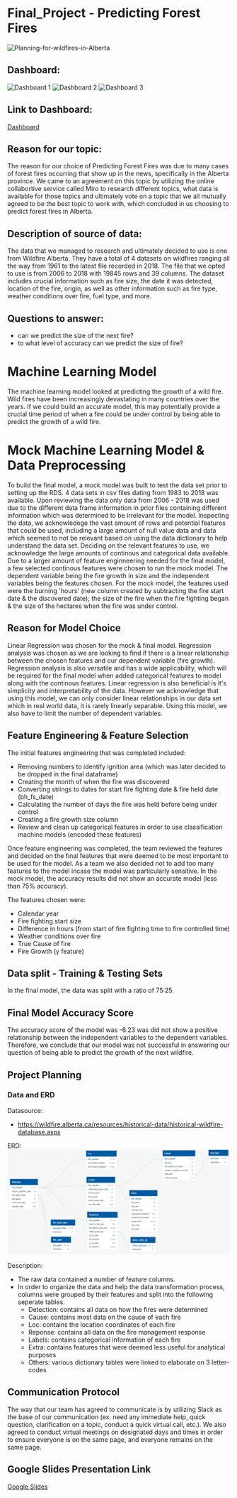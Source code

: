 # Final_Project - Predicting Forest Fires
![Planning-for-wildfires-in-Alberta](https://user-images.githubusercontent.com/81877387/134839166-811be96c-c391-43e1-9e17-f7eeb712fa40.gif)

## Dashboard:

![Dashboard 1]()
![Dashboard 2]()
![Dashboard 3]()

## Link to Dashboard: 
[Dashboard](https://us-east-1.quicksight.aws.amazon.com/sn/dashboards/e486ff10-7faa-4c32-8285-0feec9267c87/views/fc87dae1-309c-49a9-864e-57f07f6ddf0c)

## Reason for our topic:
The reason for our choice of Predicting Forest Fires was due to many cases of forest fires occurring that show up in the news, specifically in the Alberta province. We came to an agreement on this topic by utilizing the online collabortive service called Miro to research different topics, what data is available for those topics and ultimately vote on a topic that we all mutually agreed to be the best topic to work with, which concluded in us choosing to predict forest fires in Alberta. 

## Description of source of data:
The data that we managed to research and ultimately decided to use is one from Wildfire Alberta. They have a total of 4 datasets on wildfires ranging all the way from 1961 to the latest file recorded in 2018. The file that we opted to use is from 2006 to 2018 with 19845 rows and 39 columns. The dataset includes crucial information such as fire size, the date it was detected, location of the fire, origin, as well as other information such as fire type, weather conditions over fire, fuel type, and more. 

## Questions to answer:
- can we predict the size of the next fire?
- to what level of accuracy can we predict the size of fire?

# Machine Learning Model

The machine learning model looked at predicting the growth of a wild fire. Wild fires have been increasingly devastating in many countries over the years. If we could build an accurate model, this may potentially provide a crucial time period of when a fire could be under control by being able to predict the growth of a wild fire. 

# Mock Machine Learning Model & Data Preprocessing
To build the final model, a mock model was built to test the data set prior to setting up the RDS. 4 data sets in csv files dating from 1983 to 2018 was available. Upon reviewing the data only data from 2006 - 2018 was used due to the different data frame information in prior files containing different information which was determined to be irrelevant for the model. 
Inspecting the data, we acknowledege the vast amount of rows and potential features that could be used, including a large amount of null value data and data which seemed to not be relevant based on using the data dictionary to help understand the data set. 
Deciding on the relevant features to use, we acknowledge the large amounts of continous and categorical data available. Due to a larger amount of feature enginneering needed for the final model, a few selected continous features were chosen to run the mock model. The dependent variable being the fire growth in size and the independent variables being the features chosen. For the mock model, the features used were the burning 'hours' (new column created by subtracting the fire start date & the discovered date); the size of the fire when the fire fighting began & the size of the hectares when the fire was under control. 

## Reason for Model Choice
Linear Regression was chosen for the mock & final model. Regression analysis was chosen as we are looking to find if there is a linear relationship between the chosen features and our dependent variable (fire growth). Regression analysis is also versatile and has a wide applicability, which will be required for the final model when added categorical features to model along with the continous features. Linear regression is also beneficial is it's simplicity and interpretability of the data. However we acknowledge that using this model, we can only consider linear relationships in our data set which in real world data, it is rarely linearly separable. Using this model, we also have to limit the number of dependent variables. 

## Feature Engineering & Feature Selection
The initial features engineering that was completed included:
* Removing numbers to identify ignition area (which was later decided to be dropped in the final dataframe)
* Creating the month of when the fire was discovered
* Converting strings to dates for start fire fighting date & fire held date (bh_fs_date)
* Calculating the number of days the fire was held before being under control
* Creating a fire growth size column
* Review and clean up categorical features in order to use classification machine models (encoded these features) 

Once feature engineering was completed, the team reviewed the features and decided on the final features that were deemed to be most important to be used for the model. As a team we also decided not to add too many features to the model incase the model was particularly sensitive. In the mock model, the accuracy results did not show an accurate model (less than 75% accuracy).

The features chosen were: 
* Calendar year
* Fire fighting start size
* Difference in hours (from start of fire fighting time to fire controlled time)
* Weather conditions over fire
* True Cause of fire 
* Fire Growth (y feature)

## Data split - Training & Testing Sets
In the final model, the data was split with a ratio of 75:25.

## Final Model Accuracy Score 
The accuracy score of the model was -6.23 was did not show a positive relationship between the independent variables to the dependent variables. Therefore, we conclude that our model was not successful in answering our question of being able to predict the growth of the next wildfire.


## Project Planning

### Data and ERD
Datasource: 
- https://wildfire.alberta.ca/resources/historical-data/historical-wildfire-database.aspx

ERD:
![](Images/ERD.png)

Description:
- The raw data contained a number of feature columns.
- In order to organize the data and help the data transformation process, columns were grouped by their features and split into the following seperate tables.
    - Detection: contains all data on how the fires were determined
    - Cause: contains most data on the cause of each fire
    - Loc: contains the location coordinates of each fire
    - Reponse: contains all data on the fire management response
    - Labels: contains categorical information of each fire
    - Extra: contains features that were deemed less useful for analytical purposes
    - Others: various dictionary tables were linked to elaborate on 3 letter-codes

## Communication Protocol
The way that our team has agreed to communicate is by utilizing Slack as the base of our communication (ex. need any immediate help, quick question, clarification on a topic, conduct a quick virtual call, etc.). We also agreed to conduct virtual meetings on designated days and times in order to ensure everyone is on the same page, and everyone remains on the same page. 

## Google Slides Presentation Link
[Google Slides](https://docs.google.com/presentation/d/117F7IS3yFacNfmIY9zos-4fqOf8Ne2q4_9VZze44nqo/view#slide=id.g1f87997393_0_782)
